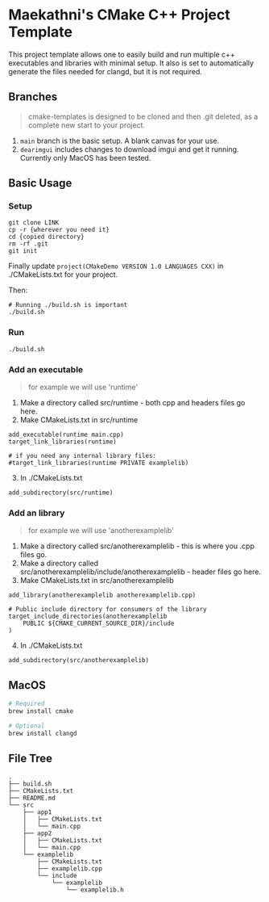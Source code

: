 # Maekathni's CMake C++ Project Template

This project template allows one to easily build and run multiple c++ executables and libraries with minimal setup.
It also is set to automatically generate the files needed for clangd, but it is not required.

## Branches

> cmake-templates is designed to be cloned and then .git deleted, as a complete
> new start to your project.

1. `main` branch is the basic setup. A blank canvas for your use.
2. `dearimgui` includes changes to download imgui and get it running. Currently only MacOS has been tested.

## Basic Usage

### Setup
```
git clone LINK
cp -r {wherever you need it}
cd {copied directory}
rm -rf .git
git init
```

Finally update `project(CMakeDemo VERSION 1.0 LANGUAGES CXX)` in ./CMakeLists.txt for your project.

Then:
```
# Running ./build.sh is important
./build.sh  
```

### Run
```
./build.sh
```

### Add an executable 

> for example we will use 'runtime'

1. Make a directory called src/runtime - both cpp and headers files go here.
2. Make CMakeLists.txt in src/runtime
```
add_executable(runtime main.cpp)
target_link_libraries(runtime)

# if you need any internal library files:
#target_link_libraries(runtime PRIVATE examplelib)
```
3. In ./CMakeLists.txt
```
add_subdirectory(src/runtime)
```

### Add an library 

> for example we will use 'anotherexamplelib'

1. Make a directory called src/anotherexamplelib - this is where you .cpp files go.
2. Make a directory called src/anotherexamplelib/include/anotherexamplelib - header files go here.
3. Make CMakeLists.txt in src/anotherexamplelib
```
add_library(anotherexamplelib anotherexamplelib.cpp)

# Public include directory for consumers of the library
target_include_directories(anotherexamplelib
    PUBLIC ${CMAKE_CURRENT_SOURCE_DIR}/include
)
```
4. In ./CMakeLists.txt
```
add_subdirectory(src/anotherexamplelib)
```

## MacOS
```zsh
# Required
brew install cmake

# Optional
brew install clangd
```

## File Tree
```
.
├── build.sh
├── CMakeLists.txt
├── README.md
└── src
    ├── app1
    │   ├── CMakeLists.txt
    │   └── main.cpp
    ├── app2
    │   ├── CMakeLists.txt
    │   └── main.cpp
    └── examplelib
        ├── CMakeLists.txt
        ├── examplelib.cpp
        └── include
            └── examplelib
                └── examplelib.h
```
